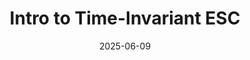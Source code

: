 ---
title: "Intro to Time-Invariant ESC"
date: 2025-06-09
video_url: "https://www.youtube.com/watch?v=J1ripLyUNKI"
description: "Conventional perturbation-based extremum seeking control (ESC) employs a slow time-dependent periodic signal to find an optimum of an unknown plant. To ensure stability of the overall system, the ESC parameters are selected such that there is sufficient time-scale separation between the plant and the ESC dynamics. This approach is suitable when the plant operates at a fixed time-scale. In case the plant slows down during operation, the time-scale separation can be violated. As a result, the stability and performance of the overall system can no longer be guaranteed. In this work, we propose an ESC for periodic systems, where the external time-dependent dither signal in conventional ESC is replaced with the periodic signals present in the plant, thereby making ESC time-invariant in nature. The advantage of using a state-based dither is that it inherently contains the information about the rate of the rhythmic task under control."
---